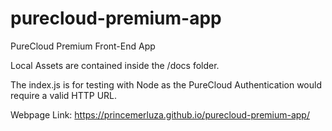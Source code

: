# purecloud-premium-app
PureCloud Premium Front-End App

Local Assets are contained inside the /docs folder. 

The index.js is for testing with Node as the PureCloud Authentication would require a valid HTTP URL.

Webpage Link: https://princemerluza.github.io/purecloud-premium-app/
